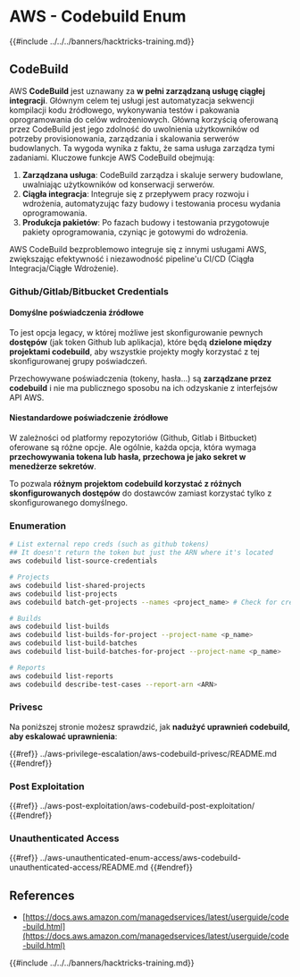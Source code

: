 # AWS - Codebuild Enum

{{#include ../../../banners/hacktricks-training.md}}

## CodeBuild

AWS **CodeBuild** jest uznawany za **w pełni zarządzaną usługę ciągłej integracji**. Głównym celem tej usługi jest automatyzacja sekwencji kompilacji kodu źródłowego, wykonywania testów i pakowania oprogramowania do celów wdrożeniowych. Główną korzyścią oferowaną przez CodeBuild jest jego zdolność do uwolnienia użytkowników od potrzeby provisionowania, zarządzania i skalowania serwerów budowlanych. Ta wygoda wynika z faktu, że sama usługa zarządza tymi zadaniami. Kluczowe funkcje AWS CodeBuild obejmują:

1. **Zarządzana usługa**: CodeBuild zarządza i skaluje serwery budowlane, uwalniając użytkowników od konserwacji serwerów.
2. **Ciągła integracja**: Integruje się z przepływem pracy rozwoju i wdrożenia, automatyzując fazy budowy i testowania procesu wydania oprogramowania.
3. **Produkcja pakietów**: Po fazach budowy i testowania przygotowuje pakiety oprogramowania, czyniąc je gotowymi do wdrożenia.

AWS CodeBuild bezproblemowo integruje się z innymi usługami AWS, zwiększając efektywność i niezawodność pipeline'u CI/CD (Ciągła Integracja/Ciągłe Wdrożenie).

### **Github/Gitlab/Bitbucket Credentials**

#### **Domyślne poświadczenia źródłowe**

To jest opcja legacy, w której możliwe jest skonfigurowanie pewnych **dostępów** (jak token Github lub aplikacja), które będą **dzielone między projektami codebuild**, aby wszystkie projekty mogły korzystać z tej skonfigurowanej grupy poświadczeń.

Przechowywane poświadczenia (tokeny, hasła...) są **zarządzane przez codebuild** i nie ma publicznego sposobu na ich odzyskanie z interfejsów API AWS.

#### Niestandardowe poświadczenie źródłowe

W zależności od platformy repozytoriów (Github, Gitlab i Bitbucket) oferowane są różne opcje. Ale ogólnie, każda opcja, która wymaga **przechowywania tokena lub hasła, przechowa je jako sekret w menedżerze sekretów**.

To pozwala **różnym projektom codebuild korzystać z różnych skonfigurowanych dostępów** do dostawców zamiast korzystać tylko z skonfigurowanego domyślnego. 

### Enumeration
```bash
# List external repo creds (such as github tokens)
## It doesn't return the token but just the ARN where it's located
aws codebuild list-source-credentials

# Projects
aws codebuild list-shared-projects
aws codebuild list-projects
aws codebuild batch-get-projects --names <project_name> # Check for creds in env vars

# Builds
aws codebuild list-builds
aws codebuild list-builds-for-project --project-name <p_name>
aws codebuild list-build-batches
aws codebuild list-build-batches-for-project --project-name <p_name>

# Reports
aws codebuild list-reports
aws codebuild describe-test-cases --report-arn <ARN>
```
### Privesc

Na poniższej stronie możesz sprawdzić, jak **nadużyć uprawnień codebuild, aby eskalować uprawnienia**:

{{#ref}}
../aws-privilege-escalation/aws-codebuild-privesc/README.md
{{#endref}}

### Post Exploitation

{{#ref}}
../aws-post-exploitation/aws-codebuild-post-exploitation/
{{#endref}}

### Unauthenticated Access

{{#ref}}
../aws-unauthenticated-enum-access/aws-codebuild-unauthenticated-access/README.md
{{#endref}}

## References

- [https://docs.aws.amazon.com/managedservices/latest/userguide/code-build.html](https://docs.aws.amazon.com/managedservices/latest/userguide/code-build.html)

{{#include ../../../banners/hacktricks-training.md}}
